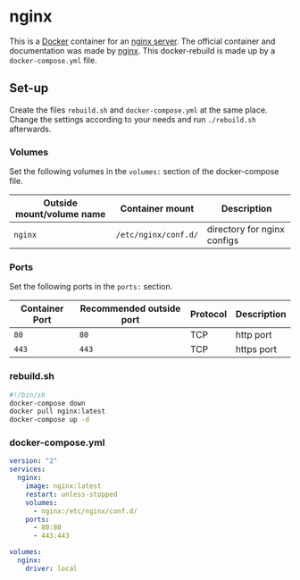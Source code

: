 # nginx

This is a [Docker](/wiki/docker.md) container for an
[nginx server](../nginx.md).
The official container and documentation was made by
[nginx](https://hub.docker.com/_/nginx).
This docker-rebuild is made up by a `docker-compose.yml` file.

## Set-up

Create the files `rebuild.sh` and `docker-compose.yml` at the same place.
Change the settings according to your needs and run `./rebuild.sh` afterwards.

### Volumes

Set the following volumes in the `volumes:` section of the docker-compose file.

| Outside mount/volume name | Container mount      | Description                 |
| ------------------------- | -------------------- | --------------------------- |
| `nginx`                   | `/etc/nginx/conf.d/` | directory for nginx configs |

### Ports

Set the following ports in the `ports:` section.

| Container Port | Recommended outside port | Protocol | Description |
| -------------- | ------------------------ | -------- | ----------- |
| `80`           | `80`                     | TCP      | http port   |
| `443`          | `443`                    | TCP      | https port  |

### rebuild.sh

```sh
#!/bin/sh
docker-compose down
docker pull nginx:latest
docker-compose up -d
```

### docker-compose.yml

```yml
version: "2"
services:
  nginx:
    image: nginx:latest
    restart: unless-stopped
    volumes:
      - nginx:/etc/nginx/conf.d/
    ports:
      - 80:80
      - 443:443

volumes:
  nginx:
    driver: local
```
